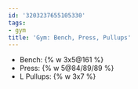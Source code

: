 ```yaml
---
id: '3203237655105330'
tags:
- gym
title: 'Gym: Bench, Press, Pullups'
---
```


- Bench: {% w 3x5@161 %}
- Press: {% w 5@84/89/89 %}
- L Pullups: {% w 3x7 %}
